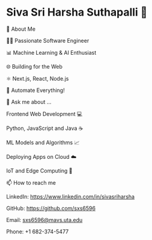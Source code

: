 # Siva Sri Harsha Suthapalli 👋

🎯 About Me

👨‍💻 Passionate Software Engineer

📊 Machine Learning & AI Enthusiast

🌐 Building for the Web

⚛️ Next.js, React, Node.js

🤖 Automate Everything!

💬 Ask me about ...

Frontend Web Development 💻

Python, JavaScript and Java ☕

ML Models and Algorithms 📈

Deploying Apps on Cloud ☁️

IoT and Edge Computing 📡

📫 How to reach me

LinkedIn: https://www.linkedin.com/in/sivasriharsha

GitHub: https://github.com/sxs6596

Email: sxs6596@mavs.uta.edu

Phone: +1 682-374-5477
